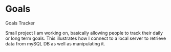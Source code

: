 # Goals
Goals Tracker

Small project I am working on, basically allowing people to track their daily or long term goals.
This illustrates how I connect to a local server to retrieve data from mySQL DB as well as manipulating it.
